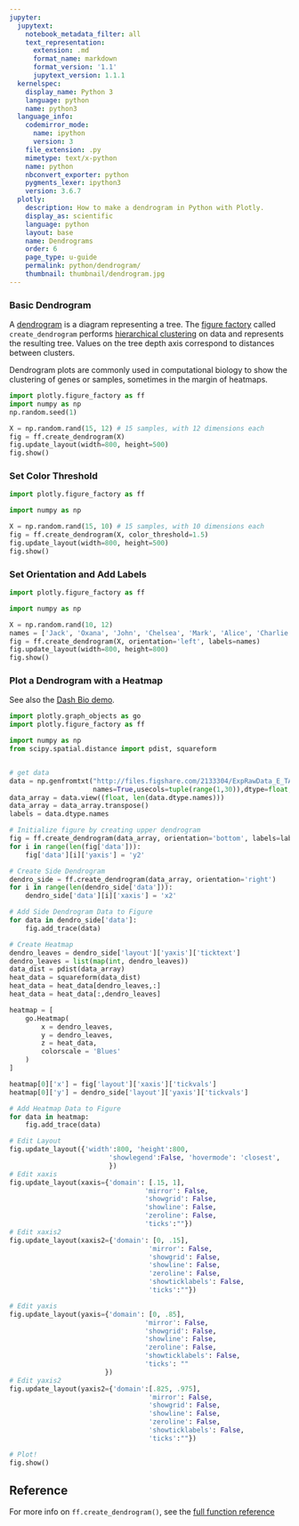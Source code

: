 ```yaml
---
jupyter:
  jupytext:
    notebook_metadata_filter: all
    text_representation:
      extension: .md
      format_name: markdown
      format_version: '1.1'
      jupytext_version: 1.1.1
  kernelspec:
    display_name: Python 3
    language: python
    name: python3
  language_info:
    codemirror_mode:
      name: ipython
      version: 3
    file_extension: .py
    mimetype: text/x-python
    name: python
    nbconvert_exporter: python
    pygments_lexer: ipython3
    version: 3.6.7
  plotly:
    description: How to make a dendrogram in Python with Plotly.
    display_as: scientific
    language: python
    layout: base
    name: Dendrograms
    order: 6
    page_type: u-guide
    permalink: python/dendrogram/
    thumbnail: thumbnail/dendrogram.jpg
---
```


### Basic Dendrogram

A [dendrogram](https://en.wikipedia.org/wiki/Dendrogram) is a diagram representing a tree. The [figure factory](figure-factories.md) called `create_dendrogram` performs [hierarchical clustering](https://en.wikipedia.org/wiki/Hierarchical_clustering) on data and represents the resulting tree. Values on the tree depth axis correspond to distances between clusters.

Dendrogram plots are commonly used in computational biology to show the clustering of genes or samples, sometimes in the margin of heatmaps.

```python
import plotly.figure_factory as ff
import numpy as np
np.random.seed(1)

X = np.random.rand(15, 12) # 15 samples, with 12 dimensions each
fig = ff.create_dendrogram(X)
fig.update_layout(width=800, height=500)
fig.show()
```

### Set Color Threshold

```python
import plotly.figure_factory as ff

import numpy as np

X = np.random.rand(15, 10) # 15 samples, with 10 dimensions each
fig = ff.create_dendrogram(X, color_threshold=1.5)
fig.update_layout(width=800, height=500)
fig.show()
```

### Set Orientation and Add Labels

```python
import plotly.figure_factory as ff

import numpy as np

X = np.random.rand(10, 12)
names = ['Jack', 'Oxana', 'John', 'Chelsea', 'Mark', 'Alice', 'Charlie', 'Rob', 'Lisa', 'Lily']
fig = ff.create_dendrogram(X, orientation='left', labels=names)
fig.update_layout(width=800, height=800)
fig.show()
```

### Plot a Dendrogram with a Heatmap

See also the [Dash Bio demo](https://dash-bio.plotly.host/dash-clustergram/).

```python
import plotly.graph_objects as go
import plotly.figure_factory as ff

import numpy as np
from scipy.spatial.distance import pdist, squareform


# get data
data = np.genfromtxt("http://files.figshare.com/2133304/ExpRawData_E_TABM_84_A_AFFY_44.tab",
                     names=True,usecols=tuple(range(1,30)),dtype=float, delimiter="\t")
data_array = data.view((float, len(data.dtype.names)))
data_array = data_array.transpose()
labels = data.dtype.names

# Initialize figure by creating upper dendrogram
fig = ff.create_dendrogram(data_array, orientation='bottom', labels=labels)
for i in range(len(fig['data'])):
    fig['data'][i]['yaxis'] = 'y2'

# Create Side Dendrogram
dendro_side = ff.create_dendrogram(data_array, orientation='right')
for i in range(len(dendro_side['data'])):
    dendro_side['data'][i]['xaxis'] = 'x2'

# Add Side Dendrogram Data to Figure
for data in dendro_side['data']:
    fig.add_trace(data)

# Create Heatmap
dendro_leaves = dendro_side['layout']['yaxis']['ticktext']
dendro_leaves = list(map(int, dendro_leaves))
data_dist = pdist(data_array)
heat_data = squareform(data_dist)
heat_data = heat_data[dendro_leaves,:]
heat_data = heat_data[:,dendro_leaves]

heatmap = [
    go.Heatmap(
        x = dendro_leaves,
        y = dendro_leaves,
        z = heat_data,
        colorscale = 'Blues'
    )
]

heatmap[0]['x'] = fig['layout']['xaxis']['tickvals']
heatmap[0]['y'] = dendro_side['layout']['yaxis']['tickvals']

# Add Heatmap Data to Figure
for data in heatmap:
    fig.add_trace(data)

# Edit Layout
fig.update_layout({'width':800, 'height':800,
                         'showlegend':False, 'hovermode': 'closest',
                         })
# Edit xaxis
fig.update_layout(xaxis={'domain': [.15, 1],
                                  'mirror': False,
                                  'showgrid': False,
                                  'showline': False,
                                  'zeroline': False,
                                  'ticks':""})
# Edit xaxis2
fig.update_layout(xaxis2={'domain': [0, .15],
                                   'mirror': False,
                                   'showgrid': False,
                                   'showline': False,
                                   'zeroline': False,
                                   'showticklabels': False,
                                   'ticks':""})

# Edit yaxis
fig.update_layout(yaxis={'domain': [0, .85],
                                  'mirror': False,
                                  'showgrid': False,
                                  'showline': False,
                                  'zeroline': False,
                                  'showticklabels': False,
                                  'ticks': ""
                        })
# Edit yaxis2
fig.update_layout(yaxis2={'domain':[.825, .975],
                                   'mirror': False,
                                   'showgrid': False,
                                   'showline': False,
                                   'zeroline': False,
                                   'showticklabels': False,
                                   'ticks':""})

# Plot!
fig.show()
```

## Reference

For more info on `ff.create_dendrogram()`, see the [full function reference](reference/figure-factory.md#plotly.figure_factory.create_dendrogram)
